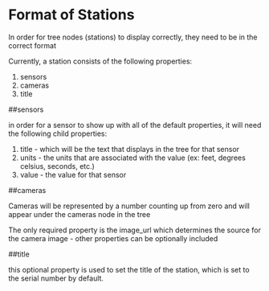 # Format of Stations

 In order for tree nodes (stations) to display correctly, they need to be in the correct format

Currently, a station consists of the following properties:

1. sensors
2. cameras
3. title

##sensors

in order for a sensor to show up with all of the default properties, it will need the following child properties:

1. title - which will be the text that displays in the tree for that sensor
2. units - the units that are associated with the value (ex: feet, degrees celsius, seconds, etc.)
3. value - the value for that sensor

##cameras

Cameras will be represented by a number counting up from zero and will appear under the cameras node in the tree

The only required property is the image_url which determines the source for the camera image - other properties can be optionally included

##title

 this optional property is used to set the title of the station, which is set to the serial number by default.